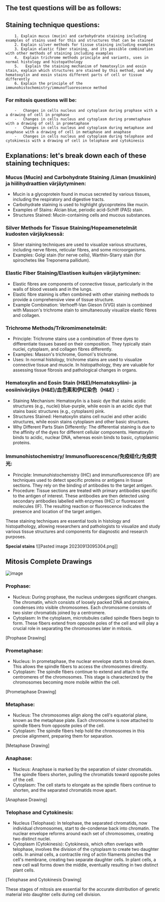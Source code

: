 ## The test questions will be as follows: ##

## Staining technique questions: ##

```
	1. Explain mucus (mucin) and carbohydrate staining including examples of stains used for this and structures that can be stained 
	2. Explain silver methods for tissue staining including examples 
	3. Explain elastic fiber staining, and its possible combination with other methods of staining including examples 
	4.  Explain trichrome methods principle and variants, uses in normal histology and histopathology
	5.   Explain the staining mechanism of hematoxylin and eosin stain, explain which structures are stained by this method, and why hematoxylin and eosin stains different parts of cell or tissue differently
	6. Explain the principle of the immunohistochemistry/immunofluorescence method
```
### For mitosis questions will be: ###

```
	-   Changes in cells nucleus and cytoplasm during prophase with a a drawing of cell in prophase
	-   Changes in cells nucleus and cytoplasm during prometaphase with a drawing of cell in prometaphase
	-   Changes in cells nucleus and cytoplasm during metaphase and anaphase with a drawing of cell in metaphase and anaphase
	-   Changes in cells nucleus and cytoplasm during telophase and cytokinesis with a drawing of cell in telophase and cytokinesis

```
## Explanations: let's break down each of these staining techniques: 

### Mucus (Mucin) and Carbohydrate Staining /Liman (muskiinin) ja hiilihydraattien värjäytyminen:
-  Mucin is a glycoprotein found in mucus secreted by various tissues, including the respiratory and digestive tracts.
- Carbohydrate staining is used to highlight glycoproteins like mucin.
- Examples of Stains: Alcian blue, periodic acid-Schiff (PAS) stain.
- Structures Stained: Mucin-containing cells and mucous substances.
	
### Silver Methods for Tissue Staining/Hopeamenetelmät kudosten värjäyksessä:
-  Silver staining techniques are used to visualize various structures, including nerve fibres, reticular fibres, and some microorganisms.
- Examples: Golgi stain (for nerve cells), Warthin-Starry stain (for spirochetes like Treponema pallidum).
	  
	
### Elastic Fiber Staining/Elastisen kuitujen värjäytyminen:
- Elastic fibres are components of connective tissue, particularly in the walls of blood vessels and in the lungs.
- Elastic fibre staining is often combined with other staining methods to provide a comprehensive view of tissue structure.
- Example Combination: Verhoeff-Van Gieson (VVG) stain is combined with Masson's trichrome stain to simultaneously visualize elastic fibres and collagen.
	
   
### Trichrome Methods/Trikromimenetelmät:
- Principle: Trichrome stains use a combination of three dyes to differentiate tissues based on their composition. They typically stain nuclei, cytoplasm, and collagen fibres differently.
- Examples: Masson's trichrome, Gomori's trichrome.
- Uses: In normal histology, trichrome stains are used to visualize connective tissue and muscle. In histopathology, they are valuable for assessing tissue fibrosis and pathological changes in organs.
	 
   
### Hematoxylin and Eosin Stain (H&E)/Hematoksyliini- ja eosiinivärjäys (H&E)/血色素和伊红染色（H&E）:
- Staining Mechanism: Hematoxylin is a basic dye that stains acidic structures (e.g., nuclei) blue-purple, while eosin is an acidic dye that stains basic structures (e.g., cytoplasm) pink.
- Structures Stained: Hematoxylin stains cell nuclei and other acidic structures, while eosin stains cytoplasm and other basic structures.
- Why Different Parts Stain Differently: The differential staining is due to the affinity of the dyes for different cellular components. Hematoxylin binds to acidic, nuclear DNA, whereas eosin binds to basic, cytoplasmic proteins.
	

### Immunohistochemistry/ Immunofluorescence/免疫组化/免疫荧光:
- Principle: Immunohistochemistry (IHC) and immunofluorescence (IF) are techniques used to detect specific proteins or antigens in tissue sections. They rely on the binding of antibodies to the target antigen.
- Procedure: Tissue sections are treated with primary antibodies specific to the antigen of interest. These antibodies are then detected using secondary antibodies labelled with enzymes (IHC) or fluorescent molecules (IF). The resulting reaction or fluorescence indicates the presence and location of the target antigen.
	 
   
These staining techniques are essential tools in histology and histopathology, allowing researchers and pathologists to visualize and study various tissue structures and components for diagnostic and research purposes.

**Special stains**
	![[Pasted image 20230913095304.png]]


## Mitosis Complete Drawings ##
![image](https://github.com/pe1l1nl1/23007/assets/19546253/ad529253-e59f-436e-8587-4b3bf92719c3)


### Prophase:
-  Nucleus: During prophase, the nucleus undergoes significant changes. The chromatin, which consists of loosely packed DNA and proteins, condenses into visible chromosomes. Each chromosome consists of two sister chromatids joined by a centromere.
- Cytoplasm: In the cytoplasm, microtubules called spindle fibers begin to form. These fibers extend from opposite poles of the cell and will play a crucial role in separating the chromosomes later in mitosis.

[Prophase Drawing]

### Prometaphase:
- Nucleus: In prometaphase, the nuclear envelope starts to break down. This allows the spindle fibers to access the chromosomes directly.
- Cytoplasm: The spindle fibers continue to extend and attach to the centromeres of the chromosomes. This stage is characterized by the chromosomes becoming more mobile within the cell.

[Prometaphase Drawing]

### Metaphase:
- Nucleus: The chromosomes align along the cell's equatorial plane, known as the metaphase plate. Each chromosome is now attached to spindle fibers from opposite poles of the cell.
- Cytoplasm: The spindle fibers help hold the chromosomes in this precise alignment, preparing them for separation.

[Metaphase Drawing]

### Anaphase:
- Nucleus: Anaphase is marked by the separation of sister chromatids. The spindle fibers shorten, pulling the chromatids toward opposite poles of the cell.
- Cytoplasm: The cell starts to elongate as the spindle fibers continue to shorten, and the separated chromatids move apart.

[Anaphase Drawing]

### Telophase and Cytokinesis:
- Nucleus (Telophase): In telophase, the separated chromatids, now individual chromosomes, start to de-condense back into chromatin. The nuclear envelope reforms around each set of chromosomes, creating two distinct nuclei.
- Cytoplasm (Cytokinesis): Cytokinesis, which often overlaps with telophase, involves the division of the cytoplasm to create two daughter cells. In animal cells, a contractile ring of actin filaments pinches the cell's membrane, creating two separate daughter cells. In plant cells, a new cell wall forms down the middle, eventually resulting in two distinct plant cells.

[Telophase and Cytokinesis Drawing]

These stages of mitosis are essential for the accurate distribution of genetic material into daughter cells during cell division.
